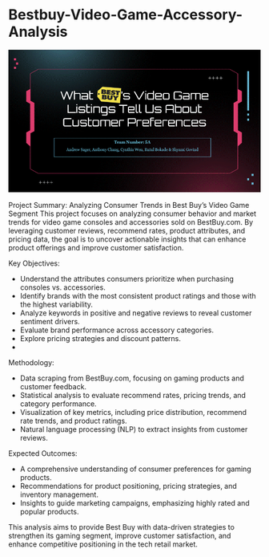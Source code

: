 # Bestbuy-Video-Game-Accessory-Analysis

![Project Presentation](Project%20Presentation_Team%205A.gif)

Project Summary: Analyzing Consumer Trends in Best Buy’s Video Game Segment
This project focuses on analyzing consumer behavior and market trends for video game consoles and accessories sold on BestBuy.com. By leveraging customer reviews, recommend rates, product attributes, and pricing data, the goal is to uncover actionable insights that can enhance product offerings and improve customer satisfaction.

Key Objectives:
- Understand the attributes consumers prioritize when purchasing consoles vs. accessories.
- Identify brands with the most consistent product ratings and those with the highest variability.
- Analyze keywords in positive and negative reviews to reveal customer sentiment drivers.
- Evaluate brand performance across accessory categories.
- Explore pricing strategies and discount patterns.
- 
Methodology:
- Data scraping from BestBuy.com, focusing on gaming products and customer feedback.
- Statistical analysis to evaluate recommend rates, pricing trends, and category performance.
- Visualization of key metrics, including price distribution, recommend rate trends, and product ratings.
- Natural language processing (NLP) to extract insights from customer reviews.

Expected Outcomes:
- A comprehensive understanding of consumer preferences for gaming products.
- Recommendations for product positioning, pricing strategies, and inventory management.
- Insights to guide marketing campaigns, emphasizing highly rated and popular products.

This analysis aims to provide Best Buy with data-driven strategies to strengthen its gaming segment, improve customer satisfaction, and enhance competitive positioning in the tech retail market.
